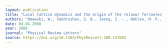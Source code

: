 ```yaml
---
layout: publication
title: "Local lattice dynamics and the origin of the relaxor ferroelectric behavior"
authors: "Dmowski, W., Vakhrushev, S. B., Jeong, I. -., Hehlen, M. P., Trouw, F., & Egami, T."
date: 04.04.2008
year: 2008
journal: "Physical Review Letters"
source: https://doi.org/10.1103/PhysRevLett.100.137602
---
```

